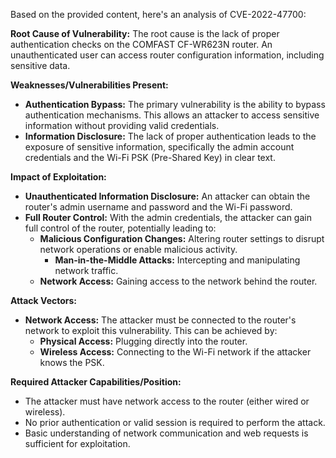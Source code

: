 Based on the provided content, here's an analysis of CVE-2022-47700:

**Root Cause of Vulnerability:**
The root cause is the lack of proper authentication checks on the COMFAST CF-WR623N router. An unauthenticated user can access router configuration information, including sensitive data.

**Weaknesses/Vulnerabilities Present:**
- **Authentication Bypass:** The primary vulnerability is the ability to bypass authentication mechanisms. This allows an attacker to access sensitive information without providing valid credentials.
- **Information Disclosure:** The lack of proper authentication leads to the exposure of sensitive information, specifically the admin account credentials and the Wi-Fi PSK (Pre-Shared Key) in clear text.

**Impact of Exploitation:**
- **Unauthenticated Information Disclosure:** An attacker can obtain the router's admin username and password and the Wi-Fi password.
- **Full Router Control:** With the admin credentials, the attacker can gain full control of the router, potentially leading to:
  - **Malicious Configuration Changes:** Altering router settings to disrupt network operations or enable malicious activity.
    - **Man-in-the-Middle Attacks:** Intercepting and manipulating network traffic.
  - **Network Access:** Gaining access to the network behind the router.

**Attack Vectors:**
- **Network Access:** The attacker must be connected to the router's network to exploit this vulnerability. This can be achieved by:
  - **Physical Access:** Plugging directly into the router.
  - **Wireless Access:** Connecting to the Wi-Fi network if the attacker knows the PSK.

**Required Attacker Capabilities/Position:**
- The attacker must have network access to the router (either wired or wireless).
- No prior authentication or valid session is required to perform the attack.
- Basic understanding of network communication and web requests is sufficient for exploitation.